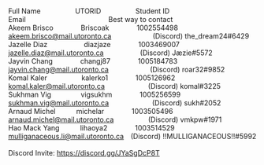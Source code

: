 <br>Full Name     UTORID     Student ID           Email            Best way to contact </br>
Akeem Brisco    Briscoak    1002554498    akeem.brisco@mail.utoronto.ca      (Discord) the_dream24#6429<br>
Jazelle Diaz      diazjaze    1003469007    jazelle.diaz@mail.utoronto.ca      (Discord) Jæzie#5572<br>
Jayvin Chang    changj87    1005184783    jayvin.chang@mail.utoronto.ca      (Discord) roar32#9852<br>
Komal Kaler     kalerko1    1005126962    komal.kaler@mail.utoronto.ca       (Discord) komal#3225<br>
Sukhman Vig     vigsukhm    1005256599    sukhman.vig@mail.utoronto.ca       (Discord) sukh#2052<br>
Arnaud Michel   michelar    1003505496    arnaud.michel@mail.utoronto.ca     (Discord) vmkpw#1971<br>
Hao Mack Yang   lihaoya2    1003514529    mulliganaceous.li@mail.utoronto.ca (Discord) !!MULLIGANACEOUS!!#5992
<br></br>
Discord Invite: https://discord.gg/JYaSgDcP8T

